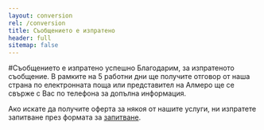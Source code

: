 ```yaml
---
layout: conversion
rel: /conversion
title: Съобщението е изпратено
header: full
sitemap: false
---
```

#Съобщението е изпратено успешно
Благодарим, за изпратеното съобщение. В рамките на 5 работни дни ще получите отговор от наша страна по електронната поща или представител на Алмеро ще се свърже с Вас по телефона за допълна информация. 

Ако искате да получите оферта за някоя от нашите услуги, ни изпратете запитване през формата за [запитване](запитване.html). 
